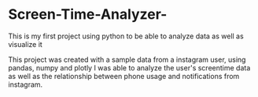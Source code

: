 # Screen-Time-Analyzer-
This is my first project using python to be able to analyze data as well as visualize it 

This project was created with a sample data from a instagram user, using pandas, numpy and plotly I was able to analyze the user's screentime data as well as 
the relationship between phone usage and notifications from instagram. 
